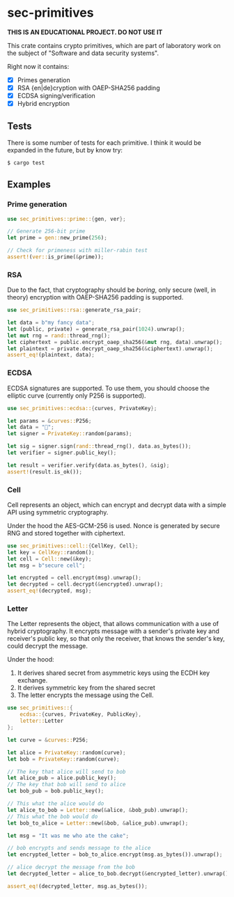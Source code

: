 # sec-primitives

**THIS IS AN EDUCATIONAL PROJECT. DO NOT USE IT**

This crate contains crypto primitives, which are part of laboratory work on the subject of "Software and data security systems".

Right now it contains:
- [x] Primes generation
- [x] RSA {en|de}cryption with OAEP-SHA256 padding
- [x] ECDSA signing/verification
- [x] Hybrid encryption

## Tests

There is some number of tests for each primitive. I think it would be expanded in the future, but by know try:

```bash
$ cargo test
```

## Examples

### Prime generation

```rust
use sec_primitives::prime::{gen, ver};

// Generate 256-bit prime
let prime = gen::new_prime(256);

// Check for primeness with miller-rabin test
assert!(ver::is_prime(&prime));
```

### RSA

Due to the fact, that cryptography should be _boring_, only secure (well, in theory) encryption with OAEP-SHA256 padding is supported.

```rust
use sec_primitives::rsa::generate_rsa_pair;

let data = b"my fancy data";
let (public, private) = generate_rsa_pair(1024).unwrap();
let mut rng = rand::thread_rng();
let ciphertext = public.encrypt_oaep_sha256(&mut rng, data).unwrap();
let plaintext = private.decrypt_oaep_sha256(&ciphertext).unwrap();
assert_eq!(plaintext, data);
```

### ECDSA

ECDSA signatures are supported. To use them, you should choose the elliptic curve (currently only P256 is supported).

```rust
use sec_primitives::ecdsa::{curves, PrivateKey};

let params = &curves::P256;
let data = "👾";
let signer = PrivateKey::random(params);

let sig = signer.sign(rand::thread_rng(), data.as_bytes());
let verifier = signer.public_key();

let result = verifier.verify(data.as_bytes(), &sig);
assert!(result.is_ok());
```

### Cell
Cell represents an object, which can encrypt and decrypt data with a simple API using symmetric cryptography.

Under the hood the AES-GCM-256 is used. Nonce is generated by secure RNG and stored together with ciphertext.

```rust
use sec_primitives::cell::{CellKey, Cell};
let key = CellKey::random();
let cell = Cell::new(&key);
let msg = b"secure cell";

let encrypted = cell.encrypt(msg).unwrap();
let decrypted = cell.decrypt(&encrypted).unwrap();
assert_eq!(decrypted, msg);
```

### Letter
The Letter represents the object, that allows communication with a use of hybrid cryptography. It encrypts message with a sender's private key and receiver's public key, so that only the receiver, that knows the sender's key, could decrypt the message.

Under the hood:
1) It derives shared secret from asymmetric keys using the ECDH key exchange.
2) It derives symmetric key from the shared secret
3) The letter encrypts the message using the Cell.

```rust
use sec_primitives::{
    ecdsa::{curves, PrivateKey, PublicKey},
    letter::Letter
};

let curve = &curves::P256;

let alice = PrivateKey::random(curve);
let bob = PrivateKey::random(curve);

// The key that alice will send to bob
let alice_pub = alice.public_key();
// The key that bob will send to alice
let bob_pub = bob.public_key();

// This what the alice would do
let alice_to_bob = Letter::new(&alice, &bob_pub).unwrap();
// This what the bob would do
let bob_to_alice = Letter::new(&bob, &alice_pub).unwrap();

let msg = "It was me who ate the cake";

// bob encrypts and sends message to the alice
let encrypted_letter = bob_to_alice.encrypt(msg.as_bytes()).unwrap();

// alice decrypt the message from the bob
let decrypted_letter = alice_to_bob.decrypt(&encrypted_letter).unwrap();

assert_eq!(decrypted_letter, msg.as_bytes());
```
